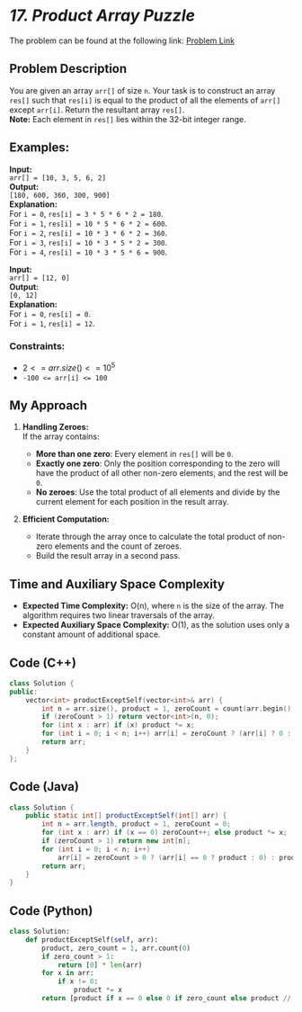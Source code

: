 # *17. Product Array Puzzle*

The problem can be found at the following link: [Problem Link](https://www.geeksforgeeks.org/problems/product-array-puzzle4525/1)

## Problem Description

You are given an array `arr[]` of size `n`. Your task is to construct an array `res[]` such that `res[i]` is equal to the product of all the elements of `arr[]` except `arr[i]`. Return the resultant array `res[]`.  
**Note:** Each element in `res[]` lies within the 32-bit integer range.

## Examples:

**Input:**  
`arr[] = [10, 3, 5, 6, 2]`  
**Output:**  
`[180, 600, 360, 300, 900]`  
**Explanation:**  
For `i = 0`, `res[i] = 3 * 5 * 6 * 2 = 180`.  
For `i = 1`, `res[i] = 10 * 5 * 6 * 2 = 600`.  
For `i = 2`, `res[i] = 10 * 3 * 6 * 2 = 360`.  
For `i = 3`, `res[i] = 10 * 3 * 5 * 2 = 300`.  
For `i = 4`, `res[i] = 10 * 3 * 5 * 6 = 900`.



**Input:**  
`arr[] = [12, 0]`  
**Output:**  
`[0, 12]`  
**Explanation:**  
For `i = 0`, `res[i] = 0`.  
For `i = 1`, `res[i] = 12`.



### Constraints:
- $`2 <= arr.size() <= 10^5`$
- `-100 <= arr[i] <= 100`



## My Approach

1. **Handling Zeroes:**  
   If the array contains:
   - **More than one zero**: Every element in `res[]` will be `0`.
   - **Exactly one zero**: Only the position corresponding to the zero will have the product of all other non-zero elements, and the rest will be `0`.
   - **No zeroes**: Use the total product of all elements and divide by the current element for each position in the result array.

2. **Efficient Computation:**  
   - Iterate through the array once to calculate the total product of non-zero elements and the count of zeroes.
   - Build the result array in a second pass.



## Time and Auxiliary Space Complexity

- **Expected Time Complexity:** O(n), where `n` is the size of the array. The algorithm requires two linear traversals of the array.
- **Expected Auxiliary Space Complexity:** O(1), as the solution uses only a constant amount of additional space.



## Code (C++)

```cpp
class Solution {
public:
    vector<int> productExceptSelf(vector<int>& arr) {
        int n = arr.size(), product = 1, zeroCount = count(arr.begin(), arr.end(), 0);
        if (zeroCount > 1) return vector<int>(n, 0);
        for (int x : arr) if (x) product *= x;
        for (int i = 0; i < n; i++) arr[i] = zeroCount ? (arr[i] ? 0 : product) : product / arr[i];
        return arr;
    }
};
```



## Code (Java)

```java
class Solution {
    public static int[] productExceptSelf(int[] arr) {
        int n = arr.length, product = 1, zeroCount = 0;
        for (int x : arr) if (x == 0) zeroCount++; else product *= x;
        if (zeroCount > 1) return new int[n];
        for (int i = 0; i < n; i++) 
            arr[i] = zeroCount > 0 ? (arr[i] == 0 ? product : 0) : product / arr[i];
        return arr;
    }
}
```



## Code (Python)

```python
class Solution:
    def productExceptSelf(self, arr):
        product, zero_count = 1, arr.count(0)
        if zero_count > 1:
            return [0] * len(arr)
        for x in arr:
            if x != 0:
                product *= x
        return [product if x == 0 else 0 if zero_count else product // x for x in arr]
```

